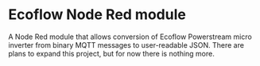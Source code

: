 # Ecoflow Node Red module

A Node Red module that allows conversion of Ecoflow Powerstream micro inverter from
binary MQTT messages to user-readable JSON. There are plans to expand this project,
but for now there is nothing more.
